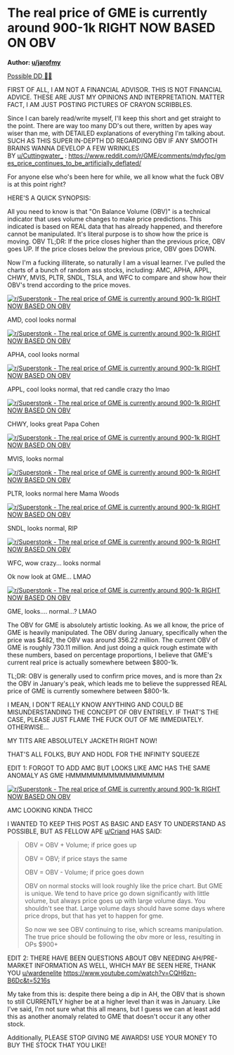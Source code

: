 The real price of GME is currently around 900-1k RIGHT NOW BASED ON OBV
=======================================================================

**Author: [u/jarofmy](https://www.reddit.com/user/jarofmy/)**

[Possible DD 👨‍🔬](https://www.reddit.com/r/Superstonk/search?q=flair_name%3A%22Possible%20DD%20%F0%9F%91%A8%E2%80%8D%F0%9F%94%AC%22&restrict_sr=1)

FIRST OF ALL, I AM NOT A FINANCIAL ADVISOR. THIS IS NOT FINANCIAL ADVICE. THESE ARE JUST MY OPINIONS AND INTERPRETATION. MATTER FACT, I AM JUST POSTING PICTURES OF CRAYON SCRIBBLES.

Since I can barely read/write myself, I'll keep this short and get straight to the point. There are way too many DD's out there, written by apes way wiser than me, with DETAILED explanations of everything I'm talking about. SUCH AS THIS SUPER IN-DEPTH DD REGARDING OBV IF ANY SMOOTH BRAINS WANNA DEVELOP A FEW WRINKLES BY [u/Cuttingwater_](https://www.reddit.com/u/Cuttingwater_/) : <https://www.reddit.com/r/GME/comments/mdyfpc/gmes_price_continues_to_be_artificially_deflated/>

For anyone else who's been here for while, we all know what the fuck OBV is at this point right?

HERE'S A QUICK SYNOPSIS:

All you need to know is that "On Balance Volume (OBV)" is a technical indicator that uses volume changes to make price predictions. This indicated is based on REAL data that has already happened, and therefore cannot be manipulated. It's literal purpose is to show how the price is moving. OBV TL;DR: If the price closes higher than the previous price, OBV goes UP. If the price closes below the previous price, OBV goes DOWN.

Now I'm a fucking illiterate, so naturally I am a visual learner. I've pulled the charts of a bunch of random ass stocks, including: AMC, APHA, APPL, CHWY, MVIS, PLTR, SNDL, TSLA, and WFC to compare and show how their OBV's trend according to the price moves.

[![r/Superstonk - The real price of GME is currently around 900-1k RIGHT NOW BASED ON OBV](https://preview.redd.it/jngn5rgrjms61.png?width=1646&format=png&auto=webp&s=51c61c7a3c7c525df85f1b626bcd4f10cd88b3a7)](https://preview.redd.it/jngn5rgrjms61.png?width=1646&format=png&auto=webp&s=51c61c7a3c7c525df85f1b626bcd4f10cd88b3a7)

AMD, cool looks normal

[![r/Superstonk - The real price of GME is currently around 900-1k RIGHT NOW BASED ON OBV](https://preview.redd.it/op3rxqgrjms61.png?width=1642&format=png&auto=webp&s=5f97c1750c35bb4d2f7b8e3a1e1adcdc0c1abc1c)](https://preview.redd.it/op3rxqgrjms61.png?width=1642&format=png&auto=webp&s=5f97c1750c35bb4d2f7b8e3a1e1adcdc0c1abc1c)

APHA, cool looks normal

[![r/Superstonk - The real price of GME is currently around 900-1k RIGHT NOW BASED ON OBV](https://preview.redd.it/7p534rgrjms61.png?width=1646&format=png&auto=webp&s=c01e07bf71e8b7e4f5520f6e0869f7aa897162a1)](https://preview.redd.it/7p534rgrjms61.png?width=1646&format=png&auto=webp&s=c01e07bf71e8b7e4f5520f6e0869f7aa897162a1)

APPL, cool looks normal, that red candle crazy tho lmao

[![r/Superstonk - The real price of GME is currently around 900-1k RIGHT NOW BASED ON OBV](https://preview.redd.it/4m5f7tgrjms61.png?width=1647&format=png&auto=webp&s=7bd43b4b8d3be0c260f61c24e178192d3f1aa957)](https://preview.redd.it/4m5f7tgrjms61.png?width=1647&format=png&auto=webp&s=7bd43b4b8d3be0c260f61c24e178192d3f1aa957)

CHWY, looks great Papa Cohen

[![r/Superstonk - The real price of GME is currently around 900-1k RIGHT NOW BASED ON OBV](https://preview.redd.it/91vggsgrjms61.png?width=1648&format=png&auto=webp&s=499a5738d2014cf6a0a11e7632b9bd56d8db8d4a)](https://preview.redd.it/91vggsgrjms61.png?width=1648&format=png&auto=webp&s=499a5738d2014cf6a0a11e7632b9bd56d8db8d4a)

MVIS, looks normal

[![r/Superstonk - The real price of GME is currently around 900-1k RIGHT NOW BASED ON OBV](https://preview.redd.it/fci1jugrjms61.png?width=1647&format=png&auto=webp&s=75d642d359675064410767e2415121e51fbf834a)](https://preview.redd.it/fci1jugrjms61.png?width=1647&format=png&auto=webp&s=75d642d359675064410767e2415121e51fbf834a)

PLTR, looks normal here Mama Woods

[![r/Superstonk - The real price of GME is currently around 900-1k RIGHT NOW BASED ON OBV](https://preview.redd.it/7m3o8tgrjms61.png?width=1644&format=png&auto=webp&s=49670b8a075a80ae3a80da8a2cd65369bb5cdd13)](https://preview.redd.it/7m3o8tgrjms61.png?width=1644&format=png&auto=webp&s=49670b8a075a80ae3a80da8a2cd65369bb5cdd13)

SNDL, looks normal, RIP

[![r/Superstonk - The real price of GME is currently around 900-1k RIGHT NOW BASED ON OBV](https://preview.redd.it/bz17psgrjms61.png?width=1643&format=png&auto=webp&s=fa77b0dd8c6bc17e0b2649d759145c894d06a4ab)](https://preview.redd.it/bz17psgrjms61.png?width=1643&format=png&auto=webp&s=fa77b0dd8c6bc17e0b2649d759145c894d06a4ab)

WFC, wow crazy... looks normal

Ok now look at GME... LMAO

[![r/Superstonk - The real price of GME is currently around 900-1k RIGHT NOW BASED ON OBV](https://preview.redd.it/i5qd6ueakms61.png?width=1642&format=png&auto=webp&s=d7bdcb74a95265457975d5a0e01675e8d0a688a2)](https://preview.redd.it/i5qd6ueakms61.png?width=1642&format=png&auto=webp&s=d7bdcb74a95265457975d5a0e01675e8d0a688a2)

GME, looks.... normal...? LMAO

The OBV for GME is absolutely artistic looking. As we all know, the price of GME is heavily manipulated. The OBV during January, specifically when the price was $482, the OBV was around 356.22 million. The current OBV of GME is roughly 730.11 million. And just doing a quick rough estimate with these numbers, based on percentage proportions, I believe that GME's current real price is actually somewhere between $800-1k.

TL;DR: OBV is generally used to confirm price moves, and is more than 2x the OBV in January's peak, which leads me to believe the suppressed REAL price of GME is currently somewhere between $800-1k.

I MEAN, I DON'T REALLY KNOW ANYTHING AND COULD BE MISUNDERSTANDING THE CONCEPT OF OBV ENTIRELY. IF THAT'S THE CASE, PLEASE JUST FLAME THE FUCK OUT OF ME IMMEDIATELY. OTHERWISE...

MY TITS ARE ABSOLUTELY JACKETH RIGHT NOW!

THAT'S ALL FOLKS, BUY AND HODL FOR THE INFINITY SQUEEZE

EDIT 1: FORGOT TO ADD AMC BUT LOOKS LIKE AMC HAS THE SAME ANOMALY AS GME HMMMMMMMMMMMMMMMMM

[![r/Superstonk - The real price of GME is currently around 900-1k RIGHT NOW BASED ON OBV](https://preview.redd.it/e5ffyi095ns61.png?width=1637&format=png&auto=webp&s=dd513b16948046db8b5c7c1ffe4fc96a5c7a5ad7)](https://preview.redd.it/e5ffyi095ns61.png?width=1637&format=png&auto=webp&s=dd513b16948046db8b5c7c1ffe4fc96a5c7a5ad7)

AMC LOOKING KINDA THICC

I WANTED TO KEEP THIS POST AS BASIC AND EASY TO UNDERSTAND AS POSSIBLE, BUT AS FELLOW APE [u/Criand](https://www.reddit.com/u/Criand/) HAS SAID:

> OBV = OBV + Volume; if price goes up
>
> OBV = OBV; if price stays the same
>
> OBV = OBV - Volume; if price goes down
>
> OBV on normal stocks will look roughly like the price chart. But GME is unique. We tend to have price go down significantly with little volume, but always price goes up with large volume days. You shouldn't see that. Large volume days should have some days where price drops, but that has yet to happen for gme.
>
> So now we see OBV continuing to rise, which screams manipulation. The true price should be following the obv more or less, resulting in OPs $900+

EDIT 2: THERE HAVE BEEN QUESTIONS ABOUT OBV NEEDING AH/PRE-MARKET INFORMATION AS WELL, WHICH MAY BE SEEN HERE, THANK YOU [u/wardenelite](https://www.reddit.com/u/wardenelite/) <https://www.youtube.com/watch?v=CQH6zn-B6Dc&t=5216s>

My take from this is: despite there being a dip in AH, the OBV that is shown to still CURRENTLY higher be at a higher level than it was in January. Like I've said, I'm not sure what this all means, but I guess we can at least add this as another anomaly related to GME that doesn't occur it any other stock.

Additionally, PLEASE STOP GIVING ME AWARDS! USE YOUR MONEY TO BUY THE STOCK THAT YOU LIKE!
